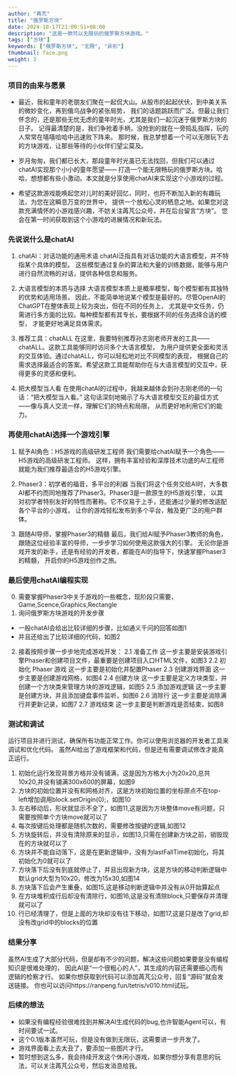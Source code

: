 ```yaml
---
author: "苒芃"
title: "俄罗斯方块"
date: 2024-10-17T21:09:51+08:00
description: "这是一款可以无限玩的俄罗斯方块游戏。"
tags: ["方块"]
keywords: ["俄罗斯方块", "无限", "异形"]
thumbnail: face.png
weight: 3
---
```


### 项目的由来与愿景
- 最近，我和童年的老朋友们聚在一起侃大山。从股市的起起伏伏，到中美关系的微妙变化，再到俄乌战争的紧张局势，
我们的话题跳跃而广泛。但最让我们怀念的，还是那些无忧无虑的童年时光，尤其是我们一起沉迷于俄罗斯方块的日子。
记得最清楚的是，我们争抢着手柄，没抢到的就在一旁捣乱指挥，玩的人常常在嘻嘻哈哈中迅速败下阵来。
那时候，我总梦想着一个可以无限玩下去的方块游戏，让那些等待的小伙伴们望尘莫及。

- 岁月匆匆，我们都已长大，那段童年时光虽已无法找回，但我们可以通过chatAI实现那个小小的童年愿望——
打造一个能无限畅玩的俄罗斯方块。哈哈，想想都有些小激动。本文就是分享使用chatAI来实现这个小游戏的过程。

- 希望这款游戏能唤起您对儿时的美好回忆，同时，也将不断加入新的有趣玩法，为您在这瞬息万变的世界中，
提供一个放松心灵的栖息之地。如果您对这款充满情怀的小游戏感兴趣，不妨关注苒芃公众号，并在后台留言“方块”。
您会在第一时间获取到这个小游戏的进展情况和新玩法。

### 先说说什么是chatAI
1. chatAI：对话功能的通用术语
chatAI泛指具有对话功能的大语言模型，并不特指某个具体的模型。
这些模型通过复杂的算法和大量的训练数据，能够与用户进行自然流畅的对话，提供各种信息和服务。

2. 大语言模型的本质与选择
大语言模型本质上是概率模型，每个模型都有其独特的优势和适用场景。
因此，不能简单地说某个模型是最好的。尽管OpenAI的ChatGPT在整体表现上较为突出，但在不同的任务上，
尤其是中文任务，仍需进行多方面的比较。每种模型都有其专长，要根据不同的任务选择合适的模型，
才能更好地满足具体需求。

3. 推荐工具：chatALL
在这里，我要特别推荐孙志刚老师开发的工具——chatALL。这款工具能够同时访问多个大语言模型，
为用户提供更全面和灵活的交互体验。通过chatALL，你可以轻松地对比不同模型的表现，
根据自己的需求选择最适合的答案。希望这款工具能帮助你在与大语言模型的交互中，获得更多的灵感和便利。

4. 把大模型当人看
在使用chatAI的过程中，我越来越体会到孙志刚老师的一句话：“把大模型当人看。”
这句话深刻地揭示了与大语言模型交互的最佳方式——像与真人交流一样，理解它们的特点和局限，
从而更好地利用它们的能力。

### 再使用chatAI选择一个游戏引擎
1. 赋予AI角色：H5游戏的高级研发工程师
我们需要给chatAI赋予一个角色——H5游戏的高级研发工程师。
这样，拥有丰富经验和深厚技术功底的AI工程师就能为我们推荐最适合的H5游戏引擎。

2. Phaser3：初学者的福音，多平台的利器
当我们将这个任务交给AI时，大多数AI都不约而同地推荐了Phaser3。Phaser3是一款原生的H5游戏引擎，
以其对初学者特别友好的特性而著称。它不仅易于上手，还能通过少量的修改适配各个平台的小游戏，
让你的游戏轻松发布到多个平台，触及更广泛的用户群体。

3. 跟随AI导师，掌握Phaser3的精髓
最后，我们给AI赋予Phaser3教师的角色，跟随这位经验丰富的导师，一步步学习如何使用这款强大的引擎。
无论你是游戏开发的新手，还是有经验的开发者，都能在AI的指导下，快速掌握Phaser3的精髓，
开启你的H5游戏创作之旅。

### 最后使用chatAI编程实现
0. 需要掌握Phaser3中关于游戏的一些概念，现阶段只需要，Game,Scence,Graphics,Rectangle
1. 询问俄罗斯方块游戏的开发步骤
- 一般chatAI会给出比较详细的步骤，比如通义千问的回答如图1
- 并且还给出了比较详细的代码，如图2

2. 接着按照步骤一步步地完成游戏开发：
2.1 准备工作
这一步主要是安装游戏引擎Phaser和创建项目文件，最重要是创建项目入口HTML文件，如图3
2.2 初始化 Phaser 游戏
这一步主要是初始化并配置Phaser
2.3 创建游戏界面
这一步主要是创建游戏网格，如图4
2.4 创建方块
这一步主要是定义方块类型，并创建一个方块类来管理方块的游戏逻辑，如图5
2.5 添加游戏逻辑
这一步主要是创建方块，并且添加键盘事件监听，如图6
2.6 消除行
这一步主要是消除满行并更新记录，如图7
2.7 游戏结束
这一步主要是判断游戏是否结束，如图8

### 测试和调试
运行项目并进行测试，确保所有功能正常工作。你可以使用浏览器的开发者工具来调试和优化代码。
虽然AI给出了游戏框架和代码，但是还有需要调试修改才能真正运行。
1. 初始化运行发现背景方格并没有铺满，这是因为方格大小为20x20,总共10x20,并没有铺满300x600的屏幕，如图9
2. 方块的初始位置并没有和网格对齐，这是方块初始位置的坐标原点不在top-left增加调用block.setOrigin(0);，如图10
3. 左右移动后，形状就显示不全了，如图11,这是因为方块整体move有问题，只需要按照单个方块move就可以了
4. 每次按键后处理都是随机次数的，需要修改按键的逻辑,如图12
5. 方块旋转后，并没有清除原来的显示，如图13,只需在创建新方块之前，销毁现在的方块就可以了
6. 方块并不能自动落下，这是在更新逻辑中，没有为lastFallTime初始化，将其初始化为0就可以了
7. 方块落下后没有到底就停止了，并且出现新方块，这是方块的移动判断逻辑中默认grid大型为10x20，修改为15x30,如图14
8. 方块落下后会产生重叠，如图15,这是移动判断逻辑中并没有从0开始算起点
9. 在方块堆积成行后却没有清除行，如图16,这是没有清除block,只要保存并清理就可以了
10. 行已经清理了，但是上面的方块却没有往下移动，如图17,这是只是改了grid,却没有改grid中的blocks的位置

### 结果分享
虽然AI生成了大部分代码，但是却有不少的问题，解决这些问题如果要是没有编程知识是很难处理的，
因此AI是“一个很粗心的人”，其生成的内容还需要细心而有逻辑的检察才行。
如果你想获取到代码可以添加苒芃公众号，回复“源码”就会发送链接。
你也可以访问https://ranpeng.fun/tetris/v010.html试玩。

### 后续的想法
- 如果没有编程经验很难找到并解决AI生成代码的bug,也许智能Agent可以，有时间要试一试。
- 这个0.1版本虽然可玩，但是没有做到无限玩，这需要进一步开发了。
- 游戏界面看上去太丑了，要添加一些图片才行。
- 暂时想到这么多，我会持续开发这个休闲小游戏，如果你想分享有意思的玩法，可以关注苒芃公众号，然后发消息给我。


